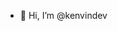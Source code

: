 - 👋 Hi, I’m @kenvindev

<!---
kenvindev/kenvindev is a ✨ special ✨ repository because its `README.md` (this file) appears on your GitHub profile.
You can click the Preview link to take a look at your changes.
--->
